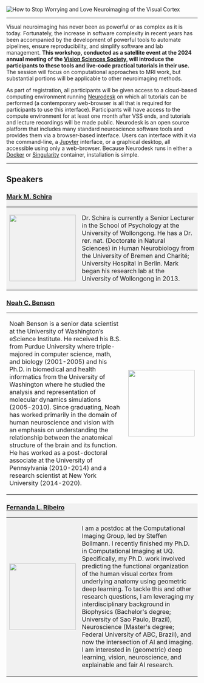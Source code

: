 ![How to Stop Worrying and Love Neuroimaging of the Visual Cortex](images/header.webp "How to stop worrying...")

---

Visual neuroimaging has never been as powerful or as complex as it is
today. Fortunately, the increase in software complexity in recent years has been
accompanied by the development of powerful tools to automate pipelines, ensure
reproducibility, and simplify software and lab management. **This workshop,
conducted as a satellite event at the 2024 annual meeting of the [Vision
Sciences Society](https://www.visionsciences.org/), will introduce the
participants to these tools and live-code practical tutorials in their use.**
The session will focus on computational approaches to MRI work, but substantial
portions will be applicable to other neuroimaging methods.

As part of registration, all participants will be given access to a cloud-based
computing environment running [Neurodesk](https://www.neurodesk.org/) on which
all tutorials can be performed (a contemporary web-browser is all that is
required for participants to use this interface).  Participants will have access
to the compute environment for at least one month after VSS ends, and tutorials
and lecture recordings will be made public. Neurodesk is an open source platform
that includes many standard neuroscience software tools and provides them via a
browser-based interface. Users can interface with it via the command-line, a
[Jupyter](https://jupyter.org/) interface, or a graphical desktop, all
accessible using only a web-browser. Because Neurodesk runs in either a
[Docker](https://docker.org/) or [Singularity](https://sylabs.io/singularity/)
container, installation is simple.

---

## Speakers

<div style="background:#f1f1f1">
  <h3><a href="https://schiralab.com/">Mark M. Schira</a></h3>
  <table style="width:100%">
    <tr>
      <td class="speaker-image-left">
        <img src="{{site.baseurl}}/images/mschira.png" width="175"/>
        </td>
      <td class="speaker-bio">
        <p>Dr. Schira is currently a Senior Lecturer in the School of Psychology at
        the University of Wollongong. He has a Dr. rer. nat. (Doctorate in
        Natural Sciences) in Human Neurobiology from the University of Bremen
        and Charit&eacute;; University Hospital in Berlin. Mark began his research lab
        at the University of Wollongong in 2013.</p>
        </td></tr></table></div>

<div>
  <h3><a href="https://nben.net/">Noah C. Benson</a></h3>
  <table style="width:100%">
    <tr>
      <td class="speaker-bio">
        <p>Noah Benson is a senior data scientist at the University of
        Washington’s eScience Institute. He received his B.S. from Purdue
        University where triple-majored in computer science, math, and biology
        (2001-2005) and his Ph.D. in biomedical and health informatics from the
        University of Washington where he studied the analysis and
        representation of molecular dynamics simulations (2005-2010). Since
        graduating, Noah has worked primarily in the domain of human
        neuroscience and vision with an emphasis on understanding the
        relationship between the anatomical structure of the brain and its
        function. He has worked as a post-doctoral associate at the University
        of Pennsylvania (2010-2014) and a research scientist at New York
        University (2014-2020).</p>
        </td>
      <td class="speaker-image-right">
        <img src="{{site.baseurl}}/images/nbenson.png" width="175"/>
        </td></tr></table></div>

<div style="background:#f1f1f1">
  <h3><a href="https://felenitaribeiro.github.io/">Fernanda L. Ribeiro</a></h3>
  <table style="width:100%">
    <tr>
      <td class="speaker-image-left">
        <img src="{{site.baseurl}}/images/fribeiro.png" width="175"/>
        </td>
      <td class="speaker-bio">
        <p>I am a postdoc at the Computational Imaging Group, led by Steffen
        Bollmann. I recently finished my Ph.D. in Computational Imaging at UQ.
        Specifically, my Ph.D. work involved predicting the functional
        organization of the human visual cortex from underlying anatomy using
        geometric deep learning. To tackle this and other research questions, I
        am leveraging my interdisciplinary background in Biophysics (Bachelor's
        degree; University of Sao Paulo, Brazil), Neuroscience (Master's degree;
        Federal University of ABC, Brazil), and now the intersection of AI and
        imaging. I am interested in (geometric) deep learning, vision,
        neuroscience, and explainable and fair AI research.</p>
        </td></tr></table></div>
